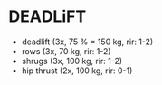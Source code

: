 # DEADLiFT
* deadlift (3x, 75 % = 150 kg, rir: 1-2)
* rows (3x, 70 kg, rir: 1-2)
* shrugs (3x, 100 kg, rir: 1-2)
* hip thrust (2x, 100 kg, rir: 0-1)
